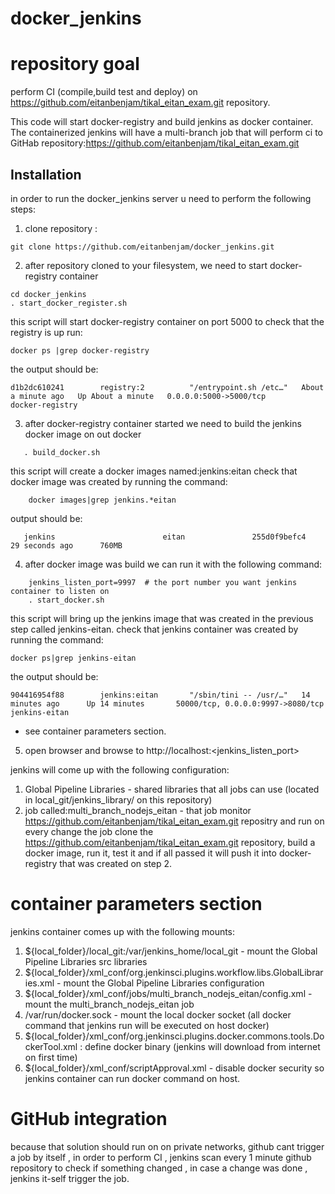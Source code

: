# docker_jenkins
# repository goal
perform CI (compile,build test and deploy) on https://github.com/eitanbenjam/tikal_eitan_exam.git repository.

This code will start docker-registry and build jenkins as docker container.
The containerized jenkins will have a multi-branch job that will perform ci to GitHab repository:https://github.com/eitanbenjam/tikal_eitan_exam.git


## Installation

in order to run the docker_jenkins server u need to perform the following steps:
1. clone repository :
```
git clone https://github.com/eitanbenjam/docker_jenkins.git
```
2. after repository cloned to your filesystem, we need to start docker-registry container
```
cd docker_jenkins
. start_docker_register.sh
```
this script will start docker-registry container on port 5000
to check that the registry is up run:
```
docker ps |grep docker-registry
```
the output should be:
```
d1b2dc610241        registry:2          "/entrypoint.sh /etc…"   About a minute ago   Up About a minute   0.0.0.0:5000->5000/tcp              docker-registry
```


3. after docker-registry container started we need to build the jenkins docker image on out docker
```
   . build_docker.sh
```
this script will create a docker images named:jenkins:eitan
check that docker image was created by running the command:
```
    docker images|grep jenkins.*eitan
```
   output should be:
```
   jenkins                        eitan               255d0f9befc4        29 seconds ago      760MB
```
4. after docker image was build we can run it with the following command:
```
    jenkins_listen_port=9997  # the port number you want jenkins container to listen on
    . start_docker.sh
```
this script will bring up the jenkins image that was created in the previous step called jenkins-eitan.
check that jenkins container was created by running the command:
```
docker ps|grep jenkins-eitan
```
the output should be:
```
904416954f88        jenkins:eitan       "/sbin/tini -- /usr/…"   14 minutes ago      Up 14 minutes       50000/tcp, 0.0.0.0:9997->8080/tcp   jenkins-eitan
```
* see container parameters section.
5. open browser and browse to http://localhost:<jenkins_listen_port>

jenkins will come up with the following configuration:
1. Global Pipeline Libraries - shared libraries that all jobs can use (located in local_git/jenkins_library/ on this repository)
2. job called:multi_branch_nodejs_eitan - that job monitor https://github.com/eitanbenjam/tikal_eitan_exam.git repositry and run on every change
   the job clone the https://github.com/eitanbenjam/tikal_eitan_exam.git repository, build a docker image, run it, test it and if all passed it will push it into docker-registry that was created on step 2.

# container parameters section
jenkins container comes up with the following mounts:
1. ${local_folder}/local_git:/var/jenkins_home/local_git - mount the Global Pipeline Libraries src libraries
2. ${local_folder}/xml_conf/org.jenkinsci.plugins.workflow.libs.GlobalLibraries.xml - mount the Global Pipeline Libraries configuration
3. ${local_folder}/xml_conf/jobs/multi_branch_nodejs_eitan/config.xml - mount the multi_branch_nodejs_eitan job
4. /var/run/docker.sock - mount the local docker socket (all docker command that jenkins run will be executed on host docker)
5. ${local_folder}/xml_conf/org.jenkinsci.plugins.docker.commons.tools.DockerTool.xml : define docker binary (jenkins will download from internet on first time)
6. ${local_folder}/xml_conf/scriptApproval.xml - disable docker security so jenkins container can run docker command on host.

# GitHub integration
because that solution should run on on private networks, github cant trigger a job by itself , in order to perform CI , jenkins scan every 1 minute github repository to check if something changed , in case a change was done , jenkins it-self trigger the job.
